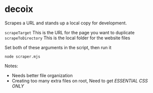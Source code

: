 # decoix

Scrapes a URL and stands up a local copy for development.

`scrapeTarget` This is the URL for the page you want to duplicate
<br>
`scrapeToDirectory` This is the local folder for the website files

Set both of these arguments in the script, then run it

`node scraper.mjs`

Notes:

<ul>
  <li>Needs better file organization</li>
  <li>Creating too many extra files on root, Need to get <em>ESSENTIAL CSS ONLY</em></li>
</ul>
